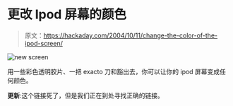 # 更改 Ipod 屏幕的颜色

> 原文：<https://hackaday.com/2004/10/11/change-the-color-of-the-ipod-screen/>

![new screen](img/37528af705acdd9c3a627d199de2d0e2.png)

用一些彩色透明胶片、一把 exacto 刀和豁出去，你可以让你的 ipod 屏幕变成任何颜色。

**更新**:这个链接死了，但是我们正在到处寻找正确的链接。